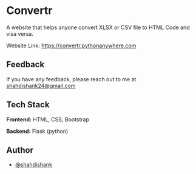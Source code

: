 
# Convertr

A website that helps anyone convert XLSX or CSV file to HTML Code and visa versa.

Website Link: https://convertr.pythonanywhere.com




## Feedback

If you have any feedback, please reach out to me at shahdishank24@gmail.com


## Tech Stack

**Frontend:** HTML, CSS, Bootstrap

**Backend:** Flask (python)


## Author

- [@shahdishank](https://www.github.com/ShahDishank)


